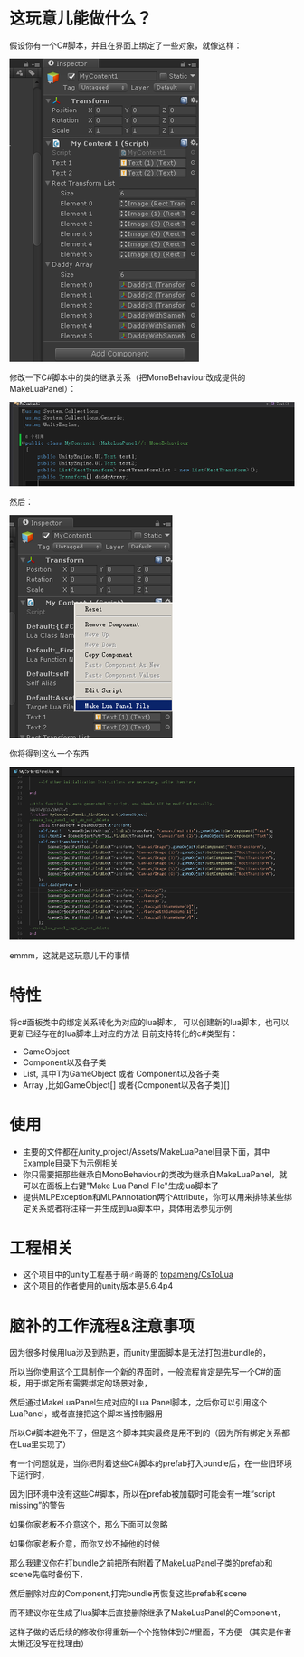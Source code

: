 # 这玩意儿能做什么？
假设你有一个C#脚本，并且在界面上绑定了一些对象，就像这样：

![img](https://github.com/ltccss/make_lua_panel_in_unity/raw/master/doc/how_to_use_1.png)


修改一下C#脚本中的类的继承关系（把MonoBehaviour改成提供的MakeLuaPanel）：


![img](https://github.com/ltccss/make_lua_panel_in_unity/raw/master/doc/how_to_use_2.png)

然后：


![img](https://github.com/ltccss/make_lua_panel_in_unity/raw/master/doc/how_to_use_3.png)

你将得到这么一个东西


![img](https://github.com/ltccss/make_lua_panel_in_unity/raw/master/doc/how_to_use_4.png)

emmm，这就是这玩意儿干的事情


# 特性
将c#面板类中的绑定关系转化为对应的lua脚本，
可以创建新的lua脚本，也可以更新已经存在的lua脚本上对应的方法
目前支持转化的c#类型有：
* GameObject
* Component以及各子类
* List<T>, 其中T为GameObject 或者 Component以及各子类
* Array ,比如GameObject[] 或者{Component以及各子类}[]

# 使用
* 主要的文件都在/unity_project/Assets/MakeLuaPanel目录下面，其中Example目录下为示例相关
* 你只需要把那些继承自MonoBehaviour的类改为继承自MakeLuaPanel，就可以在面板上右键"Make Lua Panel File"生成lua脚本了
* 提供MLPException和MLPAnnotation两个Attribute，你可以用来排除某些绑定关系或者将注释一并生成到lua脚本中，具体用法参见示例

# 工程相关
* 这个项目中的unity工程基于萌♂萌哥的 [topameng/CsToLua](https://github.com/topameng/CsToLua)
* 这个项目的作者使用的unity版本是5.6.4p4

# 脑补的工作流程&注意事项
因为很多时候用lua涉及到热更，而unity里面脚本是无法打包进bundle的，

所以当你使用这个工具制作一个新的界面时，一般流程肯定是先写一个C#的面板，用于绑定所有需要绑定的场景对象，

然后通过MakeLuaPanel生成对应的Lua Panel脚本，之后你可以引用这个LuaPanel，或者直接把这个脚本当控制器用

所以C#脚本避免不了，但是这个脚本其实最终是用不到的（因为所有绑定关系都在Lua里实现了）

有一个问题就是，当你把附着这些C#脚本的prefab打入bundle后，在一些旧环境下运行时，

因为旧环境中没有这些C#脚本，所以在prefab被加载时可能会有一堆“script missing”的警告

如果你家老板不介意这个，那么下面可以忽略

如果你家老板介意，而你又炒不掉他的时候

那么我建议你在打bundle之前把所有附着了MakeLuaPanel子类的prefab和scene先临时备份下，

然后删除对应的Component,打完bundle再恢复这些prefab和scene

而不建议你在生成了lua脚本后直接删除继承了MakeLuaPanel的Component，

这样子做的话后续的修改你得重新一个个拖物体到C#里面，不方便
（其实是作者太懒还没写在找理由）
